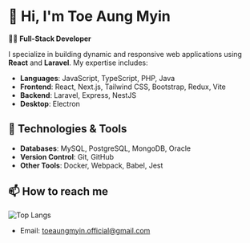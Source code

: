 # 👋 Hi, I'm Toe Aung Myin

👨‍💻 **Full-Stack Developer**

I specialize in building dynamic and responsive web applications using **React** and **Laravel**. My expertise includes:

- **Languages**: JavaScript, TypeScript, PHP, Java
- **Frontend**: React, Next.js, Tailwind CSS, Bootstrap, Redux, Vite
- **Backend**: Laravel, Express, NestJS
- **Desktop**: Electron

## 🔧 Technologies & Tools

- **Databases**: MySQL, PostgreSQL, MongoDB, Oracle
- **Version Control**: Git, GitHub
- **Other Tools**: Docker, Webpack, Babel, Jest

## 📫 How to reach me
![Top Langs](https://github-readme-stats.vercel.app/api/top-langs/?username=toeaungmyin&layout=compact&theme=radical)
- Email: [toeaungmyin.official@gmail.com](mailto:toeaungmyin.official@gmail.com)

